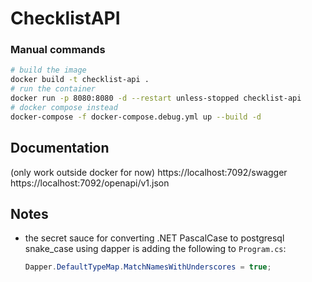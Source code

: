 # ChecklistAPI

### Manual commands
```sh
# build the image
docker build -t checklist-api .
# run the container
docker run -p 8080:8080 -d --restart unless-stopped checklist-api
# docker compose instead
docker-compose -f docker-compose.debug.yml up --build -d
```

## Documentation
(only work outside docker for now)
https://localhost:7092/swagger
https://localhost:7092/openapi/v1.json


## Notes
* the secret sauce for converting .NET PascalCase to postgresql snake_case using dapper is adding the following to `Program.cs`:
	```csharp
	Dapper.DefaultTypeMap.MatchNamesWithUnderscores = true;
	```


